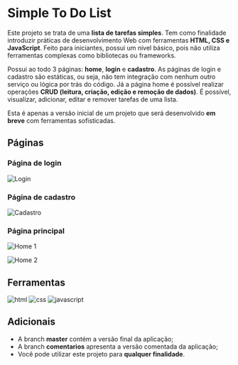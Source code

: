 # Simple To Do List
Este projeto se trata de uma **lista de tarefas simples**. Tem como finalidade introduzir práticas de desenvolvimento Web com ferramentas **HTML, CSS e JavaScript**. Feito para iniciantes, possui um nível básico, pois não utiliza ferramentas complexas como bibliotecas ou frameworks. 

Possui ao todo 3 páginas: **home**, **login** e **cadastro**. As páginas de login e cadastro são estáticas, ou seja, não tem integração com nenhum outro serviço ou lógica por trás do código. Já a página home é possível realizar operações **CRUD (leitura, criação, edição e remoção de dados)**. É possível, visualizar, adicionar, editar e remover tarefas de uma lista.

Esta é apenas a versão inicial de um projeto que será desenvolvido **em breve** com ferramentas sofisticadas.

## Páginas
### Página de login
![Login](https://github.com/user-attachments/assets/58949c2d-8660-4582-889c-8af7e9720d81)

### Página de cadastro
![Cadastro](https://github.com/user-attachments/assets/901ec01e-fcd9-4352-95a0-8c474783661a)

### Página principal
![Home 1](https://github.com/user-attachments/assets/c63e305f-3d6a-4923-911f-12fd627da434)

![Home 2](https://github.com/user-attachments/assets/57645b8f-1705-4e80-9a82-82ed8b15c67c)

## Ferramentas
<p>
   <img src="https://img.shields.io/badge/HTML5-E34F26?style=for-the-badge&logo=html5&logoColor=white" alt="html">
   <img src="https://img.shields.io/badge/CSS3-1572B6?style=for-the-badge&logo=css3&logoColor=white" alt="css">
   <img src="https://img.shields.io/badge/JavaScript-F7DF1E?style=for-the-badge&logo=javascript&logoColor=black" alt="javascript">
</p>

## Adicionais
- A branch **master** contém a versão final da aplicação;
- A branch **comentarios** apresenta a versão comentada da aplicação;
- Você pode utilizar este projeto para **qualquer finalidade**.
